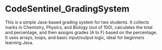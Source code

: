 # CodeSentinel_GradingSystem
This is a simple Java-based grading system for two students. It collects marks in Chemistry, Physics, and Biology (out of 100), calculates the total and percentage, and then assigns grades (A to F) based on the percentage. It uses arrays, loops, and basic input/output logic, ideal for beginners learning Java.
